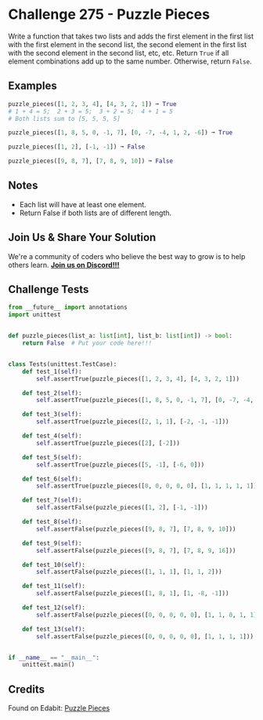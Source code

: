 # Challenge 275 - Puzzle Pieces

Write a function that takes two lists and adds the first element in the first list with the first element in the second list, the second element in the first list with the second element in the second list, etc, etc. Return `True` if all element combinations add up to the same number. Otherwise, return `False`.

## Examples
```python
puzzle_pieces([1, 2, 3, 4], [4, 3, 2, 1]) ➞ True
# 1 + 4 = 5;  2 + 3 = 5;  3 + 2 = 5;  4 + 1 = 5
# Both lists sum to [5, 5, 5, 5]

puzzle_pieces([1, 8, 5, 0, -1, 7], [0, -7, -4, 1, 2, -6]) ➞ True

puzzle_pieces([1, 2], [-1, -1]) ➞ False

puzzle_pieces([9, 8, 7], [7, 8, 9, 10]) ➞ False
```
## Notes

- Each list will have at least one element.
- Return False if both lists are of different length.

## Join Us & Share Your Solution

We're a community of coders who believe the best way to grow is to help others learn. **[Join us on Discord!!!](https://discord.gg/sfHykntuGy)**

## Challenge Tests
```python
from __future__ import annotations
import unittest


def puzzle_pieces(list_a: list[int], list_b: list[int]) -> bool:
    return False  # Put your code here!!!


class Tests(unittest.TestCase):
    def test_1(self):
        self.assertTrue(puzzle_pieces([1, 2, 3, 4], [4, 3, 2, 1]))

    def test_2(self):
        self.assertTrue(puzzle_pieces([1, 8, 5, 0, -1, 7], [0, -7, -4, 1, 2, -6]))

    def test_3(self):
        self.assertTrue(puzzle_pieces([2, 1, 1], [-2, -1, -1]))

    def test_4(self):
        self.assertTrue(puzzle_pieces([2], [-2]))

    def test_5(self):
        self.assertTrue(puzzle_pieces([5, -1], [-6, 0]))

    def test_6(self):
        self.assertTrue(puzzle_pieces([0, 0, 0, 0, 0], [1, 1, 1, 1, 1]))

    def test_7(self):
        self.assertFalse(puzzle_pieces([1, 2], [-1, -1]))

    def test_8(self):
        self.assertFalse(puzzle_pieces([9, 8, 7], [7, 8, 9, 10]))

    def test_9(self):
        self.assertFalse(puzzle_pieces([9, 8, 7], [7, 8, 9, 16]))

    def test_10(self):
        self.assertFalse(puzzle_pieces([1, 1, 1], [1, 1, 2]))

    def test_11(self):
        self.assertFalse(puzzle_pieces([1, 8, 1], [1, -8, -1]))

    def test_12(self):
        self.assertFalse(puzzle_pieces([0, 0, 0, 0, 0], [1, 1, 0, 1, 1]))

    def test_13(self):
        self.assertFalse(puzzle_pieces([0, 0, 0, 0, 0], [1, 1, 1, 1]))


if __name__ == "__main__":
    unittest.main()
```
## Credits

Found on Edabit: [Puzzle Pieces](https://edabit.com/challenge/izfXy5SGfeekmKExH)
